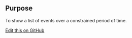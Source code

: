 ## Purpose

To show a list of events over a constrained period of time.

[Edit this on GitHub](https://github.com/wellcomecollection/wellcomecollection.org/edit/master/common/views/components/EventSchedule/README.md)
